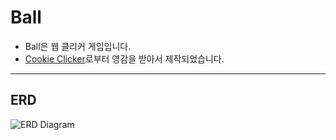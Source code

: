 # Ball

- Ball은 웹 클리커 게임입니다.
- [Cookie Clicker](https://cookieclicker.com/)로부터 영감을 받아서 제작되었습니다.

---
## ERD
![ERD Diagram](~/Ball/docs/images/erd.jpg)
